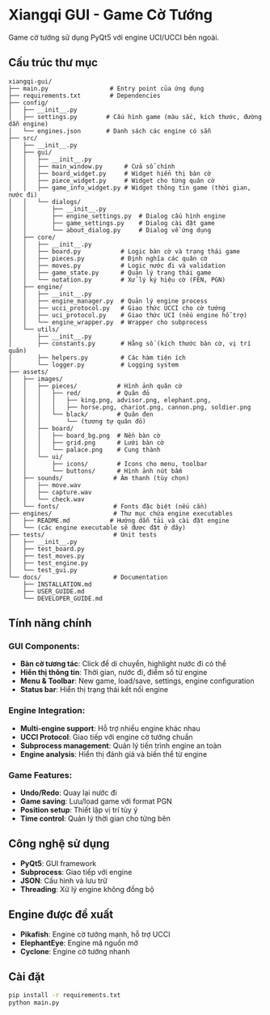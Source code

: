 # Xiangqi GUI - Game Cờ Tướng

Game cờ tướng sử dụng PyQt5 với engine UCI/UCCI bên ngoài.

## Cấu trúc thư mục

```
xiangqi-gui/
├── main.py                 # Entry point của ứng dụng
├── requirements.txt        # Dependencies
├── config/
│   ├── __init__.py
│   ├── settings.py        # Cấu hình game (màu sắc, kích thước, đường dẫn engine)
│   └── engines.json       # Danh sách các engine có sẵn
├── src/
│   ├── __init__.py
│   ├── gui/
│   │   ├── __init__.py
│   │   ├── main_window.py      # Cửa sổ chính
│   │   ├── board_widget.py     # Widget hiển thị bàn cờ
│   │   ├── piece_widget.py     # Widget cho từng quân cờ
│   │   ├── game_info_widget.py # Widget thông tin game (thời gian, nước đi)
│   │   └── dialogs/
│   │       ├── __init__.py
│   │       ├── engine_settings.py  # Dialog cấu hình engine
│   │       ├── game_settings.py    # Dialog cài đặt game
│   │       └── about_dialog.py     # Dialog về ứng dụng
│   ├── core/
│   │   ├── __init__.py
│   │   ├── board.py           # Logic bàn cờ và trạng thái game
│   │   ├── pieces.py          # Định nghĩa các quân cờ
│   │   ├── moves.py           # Logic nước đi và validation
│   │   ├── game_state.py      # Quản lý trạng thái game
│   │   └── notation.py        # Xử lý ký hiệu cờ (FEN, PGN)
│   ├── engine/
│   │   ├── __init__.py
│   │   ├── engine_manager.py  # Quản lý engine process
│   │   ├── ucci_protocol.py   # Giao thức UCCI cho cờ tướng
│   │   ├── uci_protocol.py    # Giao thức UCI (nếu engine hỗ trợ)
│   │   └── engine_wrapper.py  # Wrapper cho subprocess
│   └── utils/
│       ├── __init__.py
│       ├── constants.py       # Hằng số (kích thước bàn cờ, vị trí quân)
│       ├── helpers.py         # Các hàm tiện ích
│       └── logger.py          # Logging system
├── assets/
│   ├── images/
│   │   ├── pieces/           # Hình ảnh quân cờ
│   │   │   ├── red/          # Quân đỏ
│   │   │   │   ├── king.png, advisor.png, elephant.png,
│   │   │   │   ├── horse.png, chariot.png, cannon.png, soldier.png
│   │   │   └── black/        # Quân đen
│   │   │       └── (tương tự quân đỏ)
│   │   ├── board/
│   │   │   ├── board_bg.png  # Nền bàn cờ
│   │   │   ├── grid.png      # Lưới bàn cờ
│   │   │   └── palace.png    # Cung thành
│   │   └── ui/
│   │       ├── icons/        # Icons cho menu, toolbar
│   │       └── buttons/      # Hình ảnh nút bấm
│   ├── sounds/              # Âm thanh (tùy chọn)
│   │   ├── move.wav
│   │   ├── capture.wav
│   │   └── check.wav
│   └── fonts/               # Fonts đặc biệt (nếu cần)
├── engines/                 # Thư mục chứa engine executables
│   ├── README.md           # Hướng dẫn tải và cài đặt engine
│   └── (các engine executable sẽ được đặt ở đây)
├── tests/                   # Unit tests
│   ├── __init__.py
│   ├── test_board.py
│   ├── test_moves.py
│   ├── test_engine.py
│   └── test_gui.py
└── docs/                    # Documentation
    ├── INSTALLATION.md
    ├── USER_GUIDE.md
    └── DEVELOPER_GUIDE.md
```

## Tính năng chính

### GUI Components:
- **Bàn cờ tương tác**: Click để di chuyển, highlight nước đi có thể
- **Hiển thị thông tin**: Thời gian, nước đi, điểm số từ engine
- **Menu & Toolbar**: New game, load/save, settings, engine configuration
- **Status bar**: Hiển thị trạng thái kết nối engine

### Engine Integration:
- **Multi-engine support**: Hỗ trợ nhiều engine khác nhau
- **UCCI Protocol**: Giao tiếp với engine cờ tướng chuẩn
- **Subprocess management**: Quản lý tiến trình engine an toàn
- **Engine analysis**: Hiển thị đánh giá và biến thể từ engine

### Game Features:
- **Undo/Redo**: Quay lại nước đi
- **Game saving**: Lưu/load game với format PGN
- **Position setup**: Thiết lập vị trí tùy ý
- **Time control**: Quản lý thời gian cho từng bên

## Công nghệ sử dụng

- **PyQt5**: GUI framework
- **Subprocess**: Giao tiếp với engine
- **JSON**: Cấu hình và lưu trữ
- **Threading**: Xử lý engine không đồng bộ

## Engine được đề xuất

- **Pikafish**: Engine cờ tướng mạnh, hỗ trợ UCCI
- **ElephantEye**: Engine mã nguồn mở
- **Cyclone**: Engine cờ tướng nhanh

## Cài đặt

```bash
pip install -r requirements.txt
python main.py
``` 